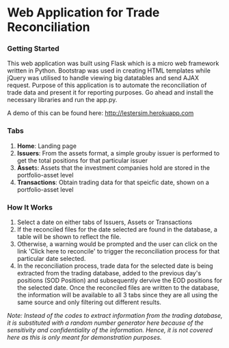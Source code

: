 # Web Application for Trade Reconciliation

### Getting Started
This web application was built using Flask which is a micro web framework written in Python. Bootstrap was used in creating HTML templates while jQuery was utilised to handle viewing big datatables and send AJAX request. Purpose of this application is to automate the reconciliation of trade data and present it for reporting purposes. Go ahead and install the necessary libraries and run the app.py.

A demo of this can be found here: http://lestersim.herokuapp.com

### Tabs
1. **Home**: Landing page
2. **Issuers**: From the assets format, a simple grouby issuer is performed to get the total positions for that particular issuer
3. **Asset**s: Assets that the investment companies hold are stored in the portfolio-asset level
4. **Transactions**: Obtain trading data for that speicfic date, shown on a portfolio-asset level

### How It Works
1. Select a date on either tabs of Issuers, Assets or Transactions
2. If the reconciled files for the date selected are found in the database, a table will be shown to reflect the file.
3. Otherwise, a warning would be prompted and the user can click on the link 'Click here to reconcile' to trigger the reconciliation process for that particular date selected.
4. In the reconciliation process, trade data for the selected date is being extracted from the trading database, added to the previous day's positions (SOD Position) and subsequently dervive the EOD positions for the selected date. Once the reconciled files are written to the database, the information will be available to all 3 tabs since they are all using the same source and only filtering out different results.

*Note: Instead of the codes to extract information from the trading database, it is substituted with a random number generator here because of the sensitivity and confidentiality of the information. Hence, it is not covered here as this is only meant for demonstration purposes.*


